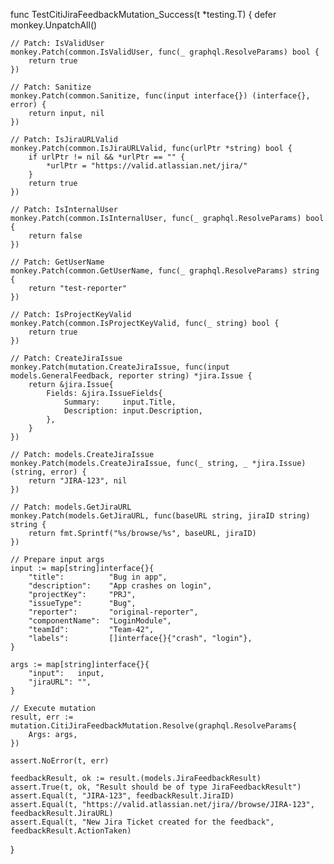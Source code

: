 func TestCitiJiraFeedbackMutation_Success(t *testing.T) {
	defer monkey.UnpatchAll()

	// Patch: IsValidUser
	monkey.Patch(common.IsValidUser, func(_ graphql.ResolveParams) bool {
		return true
	})

	// Patch: Sanitize
	monkey.Patch(common.Sanitize, func(input interface{}) (interface{}, error) {
		return input, nil
	})

	// Patch: IsJiraURLValid
	monkey.Patch(common.IsJiraURLValid, func(urlPtr *string) bool {
		if urlPtr != nil && *urlPtr == "" {
			*urlPtr = "https://valid.atlassian.net/jira/"
		}
		return true
	})

	// Patch: IsInternalUser
	monkey.Patch(common.IsInternalUser, func(_ graphql.ResolveParams) bool {
		return false
	})

	// Patch: GetUserName
	monkey.Patch(common.GetUserName, func(_ graphql.ResolveParams) string {
		return "test-reporter"
	})

	// Patch: IsProjectKeyValid
	monkey.Patch(common.IsProjectKeyValid, func(_ string) bool {
		return true
	})

	// Patch: CreateJiraIssue
	monkey.Patch(mutation.CreateJiraIssue, func(input models.GeneralFeedback, reporter string) *jira.Issue {
		return &jira.Issue{
			Fields: &jira.IssueFields{
				Summary:     input.Title,
				Description: input.Description,
			},
		}
	})

	// Patch: models.CreateJiraIssue
	monkey.Patch(models.CreateJiraIssue, func(_ string, _ *jira.Issue) (string, error) {
		return "JIRA-123", nil
	})

	// Patch: models.GetJiraURL
	monkey.Patch(models.GetJiraURL, func(baseURL string, jiraID string) string {
		return fmt.Sprintf("%s/browse/%s", baseURL, jiraID)
	})

	// Prepare input args
	input := map[string]interface{}{
		"title":          "Bug in app",
		"description":    "App crashes on login",
		"projectKey":     "PRJ",
		"issueType":      "Bug",
		"reporter":       "original-reporter",
		"componentName":  "LoginModule",
		"teamId":         "Team-42",
		"labels":         []interface{}{"crash", "login"},
	}

	args := map[string]interface{}{
		"input":   input,
		"jiraURL": "",
	}

	// Execute mutation
	result, err := mutation.CitiJiraFeedbackMutation.Resolve(graphql.ResolveParams{
		Args: args,
	})

	assert.NoError(t, err)

	feedbackResult, ok := result.(models.JiraFeedbackResult)
	assert.True(t, ok, "Result should be of type JiraFeedbackResult")
	assert.Equal(t, "JIRA-123", feedbackResult.JiraID)
	assert.Equal(t, "https://valid.atlassian.net/jira//browse/JIRA-123", feedbackResult.JiraURL)
	assert.Equal(t, "New Jira Ticket created for the feedback", feedbackResult.ActionTaken)
}
